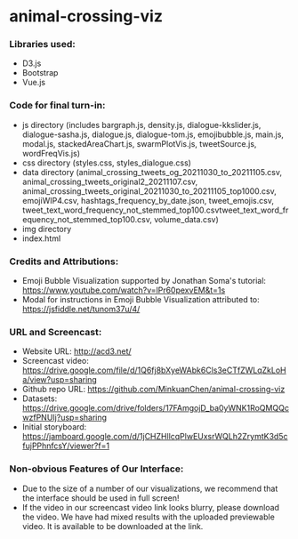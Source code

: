 # animal-crossing-viz

### Libraries used:
* D3.js
* Bootstrap
* Vue.js

### Code for final turn-in:
* js directory (includes bargraph.js, density.js, dialogue-kkslider.js, dialogue-sasha.js, dialogue.js, dialogue-tom.js, emojibubble.js, main.js, modal.js, stackedAreaChart.js, swarmPlotVis.js, tweetSource.js, wordFreqVis.js)
* css directory (styles.css, styles_dialogue.css)
* data directory (animal_crossing_tweets_og_20211030_to_20211105.csv, animal_crossing_tweets_original2_20211107.csv, animal_crossing_tweets_original_20211030_to_20211105_top1000.csv, emojiWIP4.csv, hashtags_frequency_by_date.json, tweet_emojis.csv, tweet_text_word_frequency_not_stemmed_top100.csvtweet_text_word_frequency_not_stemmed_top100.csv, volume_data.csv)
* img directory
* index.html

### Credits and Attributions:
* Emoji Bubble Visualization supported by Jonathan Soma's tutorial: https://www.youtube.com/watch?v=lPr60pexvEM&t=1s
* Modal for instructions in Emoji Bubble Visualization attributed to: https://jsfiddle.net/tunom37u/4/


### URL and Screencast:

* Website URL: http://acd3.net/ 
* Screencast video: https://drive.google.com/file/d/1Q6fj8bXyeWAbk6Cls3eCTfZWLqZkLoHa/view?usp=sharing
* Github repo URL: https://github.com/MinkuanChen/animal-crossing-viz 
* Datasets: https://drive.google.com/drive/folders/17FAmgojD_ba0yWNK1RoQMQQcwzfPNUIj?usp=sharing 
* Initial storyboard: https://jamboard.google.com/d/1jCHZHllcqPlwEUxsrWQLh2ZrymtK3d5cfujPPhnfcsY/viewer?f=1 

### Non-obvious Features of Our Interface:
* Due to the size of a number of our visualizations, we recommend that the interface should be used in full screen!
* If the video in our screencast video link looks blurry, please download the video. We have had mixed results with the uploaded previewable video. It is available to be downloaded at the link.

